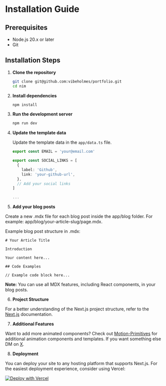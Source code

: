 # Installation Guide

## Prerequisites

- Node.js 20.x or later
- Git

## Installation Steps

1. **Clone the repository**

   ```bash
   git clone git@github.com:vibeholmes/portfolio.git
   cd nim
   ```

2. **Install dependencies**

   ```bash
   npm install
   ```

3. **Run the development server**

   ```bash
   npm run dev
   ```

4. **Update the template data**

   Update the template data in the `app/data.ts` file.

   ```ts
   export const EMAIL = 'your@email.com'

   export const SOCIAL_LINKS = [
     {
       label: 'Github',
       link: 'your-github-url',
     },
     // Add your social links
   ]

   ...
   ```

5. **Add your blog posts**

Create a new .mdx file for each blog post inside the app/blog folder. For example:
app/blog/your-article-slug/page.mdx.

Example blog post structure in .mdx:

```mdx
# Your Article Title

Introduction

Your content here...

## Code Examples

// Example code block here...
```

**Note:** You can use all MDX features, including React components, in your blog posts.

6. **Project Structure**

For a better understanding of the Next.js project structure, refer to the [Next.js](https://nextjs.org/docs/app/getting-started/project-structure) documentation.

7. **Additional Features**

Want to add more animated components?
Check out [Motion-Primitives](https://motion-primitives.com/) for additional animation components and templates. If you want something else DM on [X](https://x.com/Ibelick).

8.  **Deployment**

You can deploy your site to any hosting platform that supports Next.js. For the easiest deployment experience, consider using Vercel:

[![Deploy with Vercel](https://vercel.com/button)](https://vercel.com/new/clone?repository-url=https%3A%2F%2Fgithub.com%2Fibelick%2Fnim&env=NEXT_PUBLIC_SITE_URL&project-name=nim&repository-name=nim&redirect-url=https%3A%2F%2Ftwitter.com%2Fibelick&demo-title=Nim&demo-description=Nim%20is%20a%20free%20and%20open-source%20minimal%20personal%20website%20template%20built%20with%20Next.js%2015%2C%20React%2019%2C%20and%20Motion-Primitives.&demo-url=https%3A%2F%2Fnim.vercel.app&demo-image=https%3A%2F%2Fraw.githubusercontent.com%2Fibelick%2Fnim%2Frefs%2Fheads%2Fmain%2F.github%2Fassets%2Freadme.png&teamSlug=ibelick)
